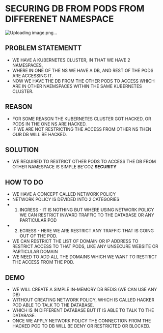 # SECURING DB FROM PODS FROM DIFFERENET NAMESPACE

![Uploading image.png…]()

## PROBLEM STATEMENTT

- WE HAVE A KUBERNETES CLUSTER, IN THAT WE HAVE 2 NAMESPACES,
- WHERE IN ONE OF THE NS WE HAVE A DB, AND REST OF THE PODS ARE ACCESSING IT.
- NOW WE HAVE THE DB FROM THE OTHER PODS TO ACCESS WHICH ARE IN OTHER NAEMSPACES WITHIN THE SAME KUBERNETES CLUSTER.

## REASON
- FOR SOME REASON THE KUBERNETES CLUSTER GOT HACKED, OR PODS IN THE ONE NS ARE HACKED.
- IF WE ARE NOT RESTRICTING THE ACCESS FROM OTHER NS THEN OUR DB WILL BE HACKED.

## SOLUTION
- WE REQUIRED TO RESTRICT OTHER PODS TO ACCESS THE DB FROM OTHER NAMESPACE IS SIMPLE BE'COZ **SECURITY**

## HOW TO DO
- WE HAVE A CONCEPT CALLED NETWORK POLICY
- NETWORK POLICY IS DEVIDED INTO 2 CATEGORIES
- 1. INGRESS - IT IS NOTHING BUT WHERE USING NETWORK POLICY WE CAN RESTRICT INWARD TRAFFIC TO THE DATABASE OR ANY PARTICULAR POD
- 2. EGRESS - HERE WE ARE RESTRICT ANY TRAFFIC THAT IS GOING OUT OF THE POD.
- WE CAN RESTRICT THE LIST OF DOMAIN OR IP ADDRESS TO RESTRICT ACCESS TO THAT PODS, LIKE ANY UNSECURE WEBSITE OR PARTICULAR DOMAIN
- WE NEED TO ADD ALL THE DOMAINS WHICH WE WANT TO RESTRICT THE ACCESS FROM THE POD.

## DEMO
- WE WILL CREATE A SIMPLE IN-MEMORY DB REDIS (WE CAN USE ANY DB)
- WITHOUT CREATING NETWORK POLICY, WHICH IS CALLED HACKER POD ABLE TO TALK TO THE DATABASE.
- WHICH IS IN DIFFERENT DATABASE BUT IT IS ABLE TO TALK TO THE DATABASE.
- ONCE WE APPLY NETWORK POLICY THE CONNECTION FROM THE HACKED POD TO DB WILL BE DENY OR RESTRICTED OR BLOCKED.
